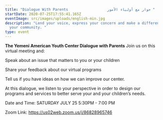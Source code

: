 ```yaml
---
title: "Dialogue With Parents                  حوار مع أولياء الأمور "
startDate: 2020-07-25T17:55:41.165Z
eventImage: src/images/uploads/english-min.jpg
description: "Lend your voice, express your concern and make a difference in
  your community. "
type: event
---
```

**The Yemeni American Youth Center Dialogue with Parents**
Join us on this virtual meeting and:  

Speak about an issue that matters to you or your children 

Share your feedback about our virtual programs 

Tell us if you have ideas on how we can improve our center. 

At this dialogue, we  listen to your perspective in order to design our programs and services to better serve your and your children’s needs. 

Date and Time: SATURDAY JULY 25 5:30PM - 7:00 PM  

Zoom Link: https://us02web.zoom.us/j/86828965746